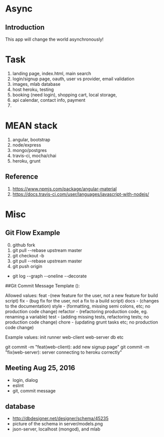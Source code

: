 # Async

## Introduction
This app will change the world asynchronously!

# Task
1. landing page, index.html, main search
1. login/signup page, oauth, user vs provider, email validation
1. images, mlab database
1. host heroku, testing
1. booking (need login), shopping cart, local storage,
1. api calendar, contact info, payment
1.

# MEAN stack

1. angular, bootstrap
1. node/express
1. mongo/postgres
1. travis-ci, mocha/chai
1. heroku, grunt

## Reference
1. https://www.npmjs.com/package/angular-material
1. https://docs.travis-ci.com/user/languages/javascript-with-nodejs/

# Misc

## Git Flow Example
0. github fork
1. git pull --rebase upstream master
2. git checkout -b <branch>
3. git pull --rebase upstream master
4. git push origin <branch>

- git log --graph --oneline --decorate

##Git Commit Message Template
<type>(<scope>): <subject>

Allowed <type> values:
feat -(new feature for the user, not a new feature for build script)
fix - (bug fix for the user, not a fix to a build script)
docs - (changes to the documentation)
style - (formatting, missing semi colons, etc; no production code change)
refactor - (refactoring production code, eg. renaming a variable)
test - (adding missing tests, refactoring tests; no production code change)
chore - (updating grunt tasks etc; no production code change)

Example <scope> values:
init
runner
web-client
web-server
db
etc

git commit -m "feat(web-client): add new signup page"
git commit -m "fix(web-server): server connecting to heroku correctly"

## Meeting Aug 25, 2016
- login, dialog
- eslint
- git, commit message

## database
- http://dbdesigner.net/designer/schema/45235
- picture of the schema in server/models.png
- json-server, localhost (mongod), and mlab 
